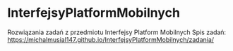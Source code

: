 # InterfejsyPlatformMobilnych
Rozwiązania zadań  z przedmiotu Interfejsy Platform Mobilnych
Spis zadań:
https://michalmusial147.github.io/InterfejsyPlatformMobilnych/zadania/
